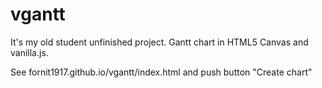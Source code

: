# vgantt

It's my old student unfinished project. Gantt chart in HTML5 Canvas and vanilla.js.

See fornit1917.github.io/vgantt/index.html and push button "Create chart"
